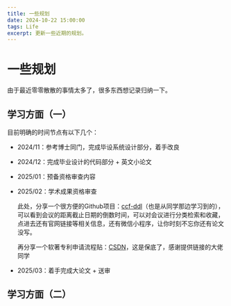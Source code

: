 ```yaml
---
title: 一些规划
date: 2024-10-22 15:00:00
tags: Life
excerpt: 更新一些近期的规划。
---
```


# 一些规划

由于最近零零散散的事情太多了，很多东西想记录归纳一下。

## 学习方面（一）

目前明确的时间节点有以下几个：

- 2024/11：参考博士同门，完成毕设系统设计部分，着手改良

- 2024/12：完成毕业设计的代码部分 + 英文小论文

- 2025/01：预备资格审查内容

- 2025/02：学术成果资格审查

    此处，分享一个很方便的Github项目：[ccf-ddl](https://github.com/ccfddl/ccf-deadlines)（也是从同学那边学习到的），可以看到会议的距离截止日期的倒数时间，可以对会议进行分类检索和收藏，点进去还有官网链接等相关信息，还有微信小程序，让你时刻不忘你还有论文没写。

    再分享一个软著专利申请流程贴：[CSDN](https://blog.csdn.net/weixin_45940369/article/details/139352517)，这是保底了，感谢提供链接的大佬同学

- 2025/03：着手完成大论文 + 送审

## 学习方面（二）

目前明确的时间节点有以下几个：

- 2024/10/31：完成课程学习内容
- 2024/11/01-2025/11/30：真题演练

每天两小时练习，其余的就是之后再说 + 看运气了⛽。

## 其他方面

最近最开心的事情就是我总算入手了一个属于自己的服务器🎉。在各类云解决方案里兜兜转转，发现还是需要一个服务器（而且搭建服务器比我想象的简单好多好多，感觉和傻瓜式也差不了多少）。

开发环境全部上云有很多好处：

- 比codespace支持更大型的项目。
- 不同电脑之间，只需要浏览器或者远程桌面，就可以一键登录。
- 电脑本地没有开发环境，也无需配置开发环境，清爽舒适。
- 长时间任务可以脱机运行。
- 关闭窗口或者关闭浏览器，不留痕迹，保护隐私。

有了自己的服务器可以考虑完成我之前画好久饼的图床或者其他好玩的东西，有时间就弄嘿(●ˇ∀ˇ●)